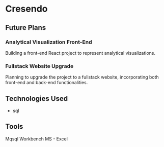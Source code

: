 # Cresendo

## Future Plans

### Analytical Visualization Front-End

Building a front-end React project to represent analytical visualizations.

### Fullstack Website Upgrade

Planning to upgrade the project to a fullstack website, incorporating both front-end and back-end functionalities.


## Technologies Used

- sql

## Tools

Mqsql Workbench
MS - Excel
